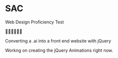 # SAC
Web Design Proficiency Test

:book::book::book::book::book::book:

Converting a .ai into a front end website with jQuery

Workng on creating the jQuery Animations right now. 
